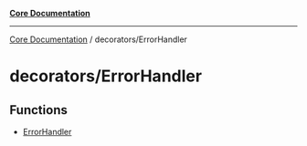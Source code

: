 [**Core Documentation**](../../README.md)

***

[Core Documentation](../../README.md) / decorators/ErrorHandler

# decorators/ErrorHandler

## Functions

- [ErrorHandler](functions/ErrorHandler.md)
